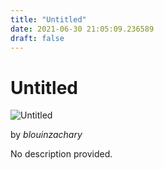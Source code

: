 ```yaml
---
title: "Untitled"
date: 2021-06-30 21:05:09.236589
draft: false
---
```


# Untitled

![Untitled](../images/c0e61e13-da10-11eb-b093-60f262b60b65.png)

by *blouinzachary*



No description provided.
